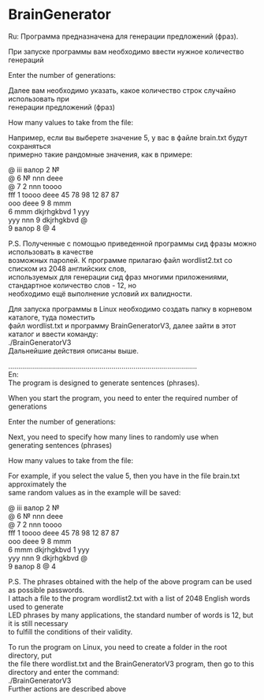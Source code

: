 # BrainGenerator
Ru:
Программа предназначена для генерации предложений (фраз).  

При запуске программы вам необходимо ввести нужное количество генераций  

Enter the number of generations:   
  
Далее вам необходимо указать, какое количество строк случайно использовать при  
генерации предложений (фраз)  

How many values to take from the file:  

Например, если вы выберете значение 5, у вас в файле brain.txt будут сохраняться  
примерно такие рандомные значения, как в примере:  

@ iii валор 2 №   
@ 6 № nnn deee   
@ 7 2 nnn toooo   
fff 1 toooo deee 45 78 98 12 87 87    
ooo deee 9 8 mmm   
6 mmm dkjrhgkbvd 1 yyy   
yyy nnn 9 dkjrhgkbvd @   
9 валор 8 @ 4   

P.S. Полученные с помощью приведенной программы сид фразы можно использовать в качестве  
возможных паролей. К программе прилагаю файл wordlist2.txt со списком из 2048 английских слов,  
используемых для генерации сид фраз многими приложениями, стандартное количество слов - 12, но  
необходимо ещё выполнение условий их валидности.  

Для запуска программы  в Linux необходимо создать папку в корневом каталоге, туда поместить  
файл wordlist.txt и программу BrainGeneratorV3, далее зайти в этот каталог и ввести команду:  
./BrainGeneratorV3  
Дальнейшие действия описаны выше.  

...............................................................................................  
En:  
The program is designed to generate sentences (phrases).  

When you start the program, you need to enter the required number of generations  

Enter the number of generations:   

Next, you need to specify how many lines to randomly use when  
generating sentences (phrases)  

How many values to take from the file:  

For example, if you select the value 5, then you have in the file brain.txt approximately the  
same random values as in the example will be saved:  

@ iii валор 2 №   
@ 6 № nnn deee   
@ 7 2 nnn toooo   
fff 1 toooo deee 45 78 98 12 87 87    
ooo deee 9 8 mmm  
6 mmm dkjrhgkbvd 1 yyy   
yyy nnn 9 dkjrhgkbvd @   
9 валор 8 @ 4   

P.S. The phrases obtained with the help of the above program can be used as possible passwords.  
I attach a file to the program wordlist2.txt with a list of 2048 English words used to generate  
LED phrases by many applications, the standard number of words is 12, but it is still necessary  
to fulfill the conditions of their validity.  

To run the program on Linux, you need to create a folder in the root directory, put  
the file there wordlist.txt and the BrainGeneratorV3 program, then go to this directory and enter the command:  
./BrainGeneratorV3   
Further actions are described above  
